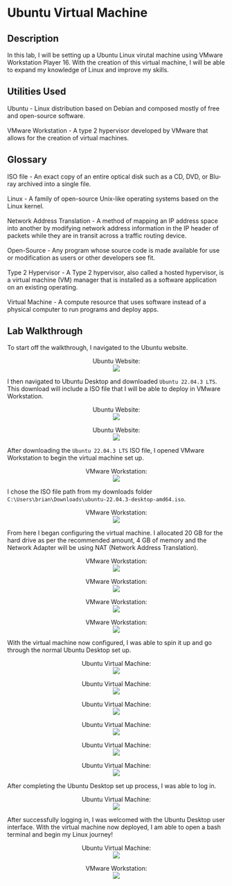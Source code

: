 <h1>Ubuntu Virtual Machine</h1>

<h2>Description</h2>

In this lab, I will be setting up a Ubuntu Linux virutal machine using VMware Workstation Player 16. With the creation of this virtual machine, I will be able to expand my knowledge of Linux and improve my skills. </br>

<h2>Utilities Used</h2>
Ubuntu - Linux distribution based on Debian and composed mostly of free and open-source software. </br>
</br>
VMware Workstation - A type 2 hypervisor developed by VMware that allows for the creation of virtual machines. 

<h2>Glossary</h2>
ISO file - An exact copy of an entire optical disk such as a CD, DVD, or Blu-ray archived into a single file. </br>
</br>
Linux - A family of open-source Unix-like operating systems based on the Linux kernel. </br>
</br>
Network Address Translation - A method of mapping an IP address space into another by modifying network address information in the IP header of packets while they are in transit across a traffic routing device. </br>
</br>
Open-Source - Any program whose source code is made available for use or modification as users or other developers see fit. </br>
</br>
Type 2 Hypervisor - A Type 2 hypervisor, also called a hosted hypervisor, is a virtual machine (VM) manager that is installed as a software application on an existing operating. </br>
</br>
Virtual Machine - A compute resource that uses software instead of a physical computer to run programs and deploy apps. </br>


<h2>Lab Walkthrough</h2>

To start off the walkthrough, I navigated to the Ubuntu website. </br>

<p align="center">
Ubuntu Website: <br/>
<img src="https://i.imgur.com/2RS8hUR.png" 
  </p>
</br>

I then navigated to Ubuntu Desktop and downloaded `Ubuntu 22.04.3 LTS`. This download will include a ISO file that I will be able to deploy in VMware Workstation. </br>

<p align="center">
Ubuntu Website: <br/>
<img src="https://i.imgur.com/fVS68Gt.png" 
  </p>
</br>

<p align="center">
Ubuntu Website: <br/>
<img src="https://i.imgur.com/ZWEzbff.png" 
  </p>
</br>

After downloading the `Ubuntu 22.04.3 LTS` ISO file, I opened VMware Workstation to begin the virtual machine set up. </br>

<p align="center">
VMware Workstation: <br/>
<img src="https://i.imgur.com/OyvVc9d.png" 
  </p>
</br>

I chose the ISO file path from my downloads folder `C:\Users\brian\Downloads\ubuntu-22.04.3-desktop-amd64.iso`. </br>

<p align="center">
VMware Workstation: <br/>
<img src="https://i.imgur.com/B2bHD3T.png" 
  </p>
</br>

From here I began configuring the virtual machine. I allocated 20 GB for the hard drive as per the recommended amount, 4 GB of memory and the Network Adapter will be using NAT (Network Address Translation). </br>

<p align="center">
VMware Workstation: <br/>
<img src="https://i.imgur.com/we8ZC4p.png" 
  </p>
</br>

<p align="center">
VMware Workstation: <br/>
<img src="https://i.imgur.com/uOR8b6a.png" 
  </p>
</br>

<p align="center">
VMware Workstation: <br/>
<img src="https://i.imgur.com/EkbpcH8.png" 
  </p>
</br>

<p align="center">
VMware Workstation: <br/>
<img src="https://i.imgur.com/RKydOut.png" 
  </p>
</br>

With the virtual machine now configured, I was able to spin it up and go through the normal Ubuntu Desktop set up. </br>

<p align="center">
Ubuntu Virtual Machine: <br/>
<img src="https://i.imgur.com/FcGA6d6.png" 
  </p>
</br>

<p align="center">
Ubuntu Virtual Machine: <br/>
<img src="https://i.imgur.com/Fza2GXJ.png" 
  </p>
</br>

<p align="center">
Ubuntu Virtual Machine: <br/>
<img src="https://i.imgur.com/AbQFQbh.png" 
  </p>
</br>

<p align="center">
Ubuntu Virtual Machine: <br/>
<img src="https://i.imgur.com/VBeZKk5.png" 
  </p>
</br>

<p align="center">
Ubuntu Virtual Machine: <br/>
<img src="https://i.imgur.com/HQiIyEJ.png" 
  </p>
</br>

<p align="center">
Ubuntu Virtual Machine: <br/>
<img src="https://i.imgur.com/diMyiI2.png" 
  </p>
</br>

After completing the Ubuntu Desktop set up process, I was able to log in. </br>

<p align="center">
Ubuntu Virtual Machine: <br/>
<img src="https://i.imgur.com/TTEjLvb.png" 
  </p>
</br>

After successfully logging in, I was welcomed with the Ubuntu Desktop user interface. With the virtual machine now deployed, I am able to open a bash terminal and begin my Linux journey! </br>

<p align="center">
Ubuntu Virtual Machine: <br/>
<img src="https://i.imgur.com/cpThI3h.png" 
  </p>
</br>

<p align="center">
VMware Workstation: <br/>
<img src="https://i.imgur.com/8uBYYoR.png" 
  </p>
</br>


